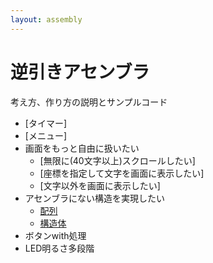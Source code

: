 ```yaml
---
layout: assembly
---
```

# 逆引きアセンブラ

考え方、作り方の説明とサンプルコード

* [タイマー]
* [メニュー]
* 画面をもっと自由に扱いたい
  + [無限に(40文字以上)スクロールしたい]
  + [座標を指定して文字を画面に表示したい]
  + [文字以外を画面に表示したい]
* アセンブラにない構造を実現したい
  + [配列](array.html)
  + [構造体](struct.html)
* ボタンwith処理
* LED明るさ多段階